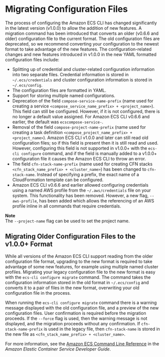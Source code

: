 # Migrating Configuration Files<a name="ECS_CLI_migrating_config_files"></a>

The process of configuring the Amazon ECS CLI has changed significantly in the latest version \(v1\.0\.0\) to allow the addition of new features\. A migration command has been introduced that converts an older \(v0\.6\.6 and older\) configuration file to the current format\. The old configuration files are deprecated, so we recommend converting your configuration to the newest format to take advantage of the new features\. The configuration\-related changes and new features introduced in v1\.0\.0 in the new YAML formatted configuration files include:
+ Splitting up of credential and cluster\-related configuration information into two separate files\. Credential information is stored in `~/.ecs/credentials` and cluster configuration information is stored in `~/.ecs/config`\.
+ The configuration files are formatted in YAML\.
+ Support for storing multiple named configurations\.
+ Deprecation of the field `compose-service-name-prefix` \(name used for creating a service `<compose_service_name_prefix> + <project_name>`\)\. This field can still be configured\. However, if it is not configured, there is no longer a default value assigned\. For Amazon ECS CLI v0\.6\.6 and earlier, the default was `ecscompose-service-`\.
+ Removal of the field `compose-project-name-prefix` \(name used for creating a task definition `<compose_project_name_prefix> + <project_name>`\)\. Amazon ECS CLI v1\.0\.0 and later can still read old configuration files; so if this field is present then it is still read and used\. However, configuring this field is not supported in v1\.0\.0\+ with the `ecs-cli configure` command, and if the field is manually added to a v1\.0\.0\+ configuration file it causes the Amazon ECS CLI to throw an error\.
+ The field `cfn-stack-name-prefix` \(name used for creating CFN stacks `<cfn_stack_name_prefix> + <cluster_name>`\) has been changed to `cfn-stack-name`\. Instead of specifying a prefix, the exact name of a CloudFormation template can be configured\.
+ Amazon ECS CLI v0\.6\.6 and earlier allowed configuring credentials using a named AWS profile from the `~/.aws/credentials` file on your system\. This functionality has been removed\. However, a new flag, `--aws-profile`, has been added which allows the referencing of an AWS profile inline in all commands that require credentials\.

**Note**  
The `--project-name` flag can be used to set the project name\.

## Migrating Older Configuration Files to the v1\.0\.0\+ Format<a name="ECS_CLI_migrating_config_files_notes"></a>

While all versions of the Amazon ECS CLI support reading from the older configuration file format, upgrading to the new format is required to take advantage of some new features, for example using multiple named cluster profiles\. Migrating your legacy configuration file to the new format is easy with the `ecs-cli configure migrate` command\. The command takes the configuration information stored in the old format in `~/.ecs/config` and converts it to a pair of files in the new format, overwriting your old configuration file in the process\.

When running the `ecs-cli configure migrate` command there is a warning message displayed with the old configuration file, and a preview of the new configuration files\. User confirmation is required before the migration proceeds\. If the `--force` flag is used, then the warning message is not displayed, and the migration proceeds without any confirmation\. If `cfn-stack-name-prefix` is used in the legacy file, then `cfn-stack-name` is stored in the new file as `<cfn_stack_name_prefix> + <cluster_name>`\.

For more information, see the [Amazon ECS Command Line Reference](https://docs.aws.amazon.com/AmazonECS/latest/developerguide/ECS_CLI_reference.html) in the *Amazon Elastic Container Service Developer Guide*\.